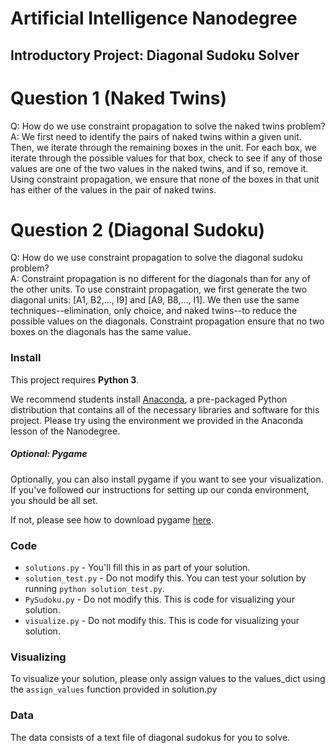 # Artificial Intelligence Nanodegree
## Introductory Project: Diagonal Sudoku Solver

# Question 1 (Naked Twins)
Q: How do we use constraint propagation to solve the naked twins problem?  
A: We first need to identify the pairs of naked twins within a given unit. Then, we iterate through the remaining boxes in the unit. For each box, we iterate through the possible values for that box, check to see if any of those values are one of the two values in the naked twins, and if so, remove it. Using constraint propagation, we ensure that none of the boxes in that unit has either of the values in the pair of naked twins.

# Question 2 (Diagonal Sudoku)
Q: How do we use constraint propagation to solve the diagonal sudoku problem?  
A: Constraint propagation is no different for the diagonals than for any of the other units. To use constraint propagation, we first generate the two diagonal units: [A1, B2,..., I9] and [A9, B8,..., I1]. We then use the same techniques--elimination, only choice, and naked twins--to reduce the possible values on the diagonals. Constraint propagation ensure that no two boxes on the diagonals has the same value. 

### Install

This project requires **Python 3**.

We recommend students install [Anaconda](https://www.continuum.io/downloads), a pre-packaged Python distribution that contains all of the necessary libraries and software for this project. 
Please try using the environment we provided in the Anaconda lesson of the Nanodegree.

##### Optional: Pygame

Optionally, you can also install pygame if you want to see your visualization. If you've followed our instructions for setting up our conda environment, you should be all set.

If not, please see how to download pygame [here](http://www.pygame.org/download.shtml).

### Code

* `solutions.py` - You'll fill this in as part of your solution.
* `solution_test.py` - Do not modify this. You can test your solution by running `python solution_test.py`.
* `PySudoku.py` - Do not modify this. This is code for visualizing your solution.
* `visualize.py` - Do not modify this. This is code for visualizing your solution.

### Visualizing

To visualize your solution, please only assign values to the values_dict using the ```assign_values``` function provided in solution.py

### Data

The data consists of a text file of diagonal sudokus for you to solve.